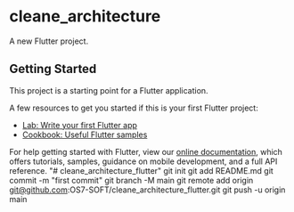 # cleane_architecture

A new Flutter project.

## Getting Started

This project is a starting point for a Flutter application.

A few resources to get you started if this is your first Flutter project:

- [Lab: Write your first Flutter app](https://flutter.dev/docs/get-started/codelab)
- [Cookbook: Useful Flutter samples](https://flutter.dev/docs/cookbook)

For help getting started with Flutter, view our
[online documentation](https://flutter.dev/docs), which offers tutorials,
samples, guidance on mobile development, and a full API reference.
"# cleane_architecture_flutter"  git init git add README.md git commit -m "first commit" git branch -M main git remote add origin git@github.com:OS7-SOFT/cleane_architecture_flutter.git git push -u origin main
